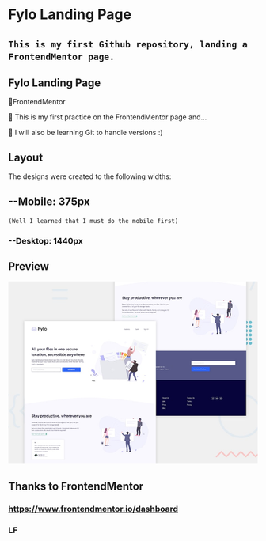 # Fylo Landing Page

## `This is my first Github repository, landing a FrontendMentor page.`

## Fylo Landing Page

📌FrontendMentor

📌 This is my first practice on the FrontendMentor page and...

🌟 I will also be learning Git to handle versions :)

## Layout

The designs were created to the following widths:

## --Mobile: 375px

`(Well I learned that I must do the mobile first)`

### --Desktop: 1440px

## Preview

![Fylo-Preview](./src/desktop-preview.jpg)

## Thanks to FrontendMentor

### https://www.frontendmentor.io/dashboard

### LF
